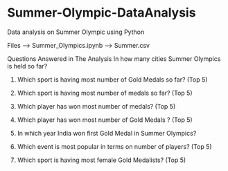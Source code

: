 # Summer-Olympic-DataAnalysis
Data analysis on Summer Olympic using Python

Files
--> Summer_Olympics.ipynb
--> Summer.csv

Questions Answered in The Analysis
In how many cities Summer Olympics is held so far?

1. Which sport is having most number of Gold Medals so far? (Top 5)

2. Which sport is having most number of medals so far? (Top 5)

3. Which player has won most number of medals? (Top 5)

4. Which player has won most number of Gold Medals ? (Top 5)

5. In which year India won first Gold Medal in Summer Olympics?

6. Which event is most popular in terms on number of players? (Top 5)

7. Which sport is having most female Gold Medalists? (Top 5)
